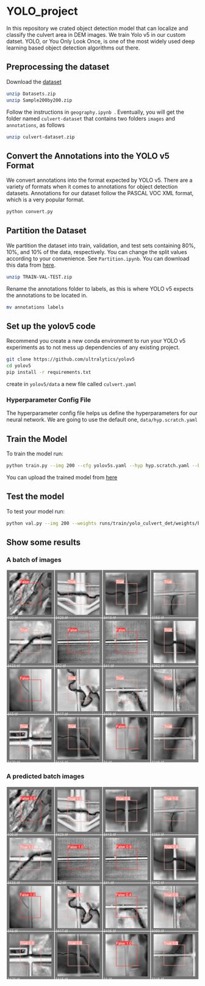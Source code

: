 # YOLO_project
In this repository we crated object detection model that can localize and classify the culvert area in DEM images. We train Yolo v5 in our custom datset. YOLO, or You Only Look Once, is one of the most widely used deep learning based object detection algorithms out there.

## Preprocessing the dataset
Download the [dataset](https://www.dropbox.com/s/ki4a5gryx8y0n6u/Datasets.zip?dl=0)

```bash
unzip Datasets.zip
unzip Sample200by200.zip
```

Follow the instructions in ``geography.ipynb ``. Eventually, you will get the folder named ``culvert-dataset`` that contains two folders ``images`` and ``annotations``, as follows 

```bash
unzip culvert-dataset.zip
```


## Convert the Annotations into the YOLO v5 Format
 We convert annotations into the format expected by YOLO v5. There are a variety of formats when it comes to annotations for object detection datasets. Annotations for our dataset follow the PASCAL VOC XML format, which is a very popular format. 
 
 ```bash
 python convert.py
 ```
## Partition the Dataset
We partition the dataset into train, validation, and test sets containing 80%, 10%, and 10% of the data, respectively. You can change the split values according to your convenience. See ``Partition.ipynb``.  You can download this data from [here](https://www.dropbox.com/s/a5n8z2qi1bsa8g4/TRAIN-VAL-TEST.zip?dl=0). 

```bash
unzip TRAIN-VAL-TEST.zip
```
Rename the annotations folder to labels, as this is where YOLO v5 expects the annotations to be located in.

```bash
mv annotations labels
```

## Set up the yolov5 code
Recommend you create a new conda  environment to run your YOLO v5 experiments as to not mess up dependencies of any existing project. 
```bash
git clone https://github.com/ultralytics/yolov5
cd yolov5
pip install -r requirements.txt
```
create in `yolov5/data`  a new file called `culvert.yaml`

### Hyperparameter Config File
The hyperparameter config file helps us define the hyperparameters for our neural network. We are going to use the default one, `data/hyp.scratch.yaml`

## Train the Model
To train the model run:
```bash
python train.py --img 200 --cfg yolov5s.yaml --hyp hyp.scratch.yaml --batch 32 --epochs 100 --data culvert.yaml --weights yolov5s.pt --workers 1 --name yolo_culvert_det
```
You can upload the trained model from [here](https://www.dropbox.com/s/raow5zvps49qyon/runs%20%281%29.zip?dl=0)

## Test the model
To test your model run:
```bash
python val.py --img 200 --weights runs/train/yolo_culvert_det/weights/best.pt --data culvert.yaml --task test --name yolo_det

```
## Show some results 
### A batch of images
![model](val_batch0_labels.jpg)

### A predicted batch images
![model](val_batch0_pred.jpg)


